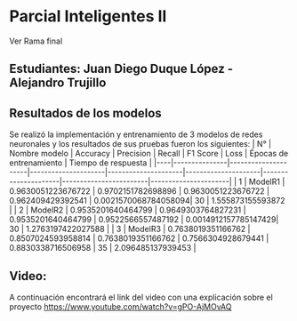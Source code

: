 # Parcial Inteligentes II
Ver Rama final

## Estudiantes: Juan Diego Duque López - Alejandro Trujillo

## Resultados de los modelos

Se realizó la implementación y entrenamiento de 3 modelos de redes neuronales y los resultados de sus pruebas fueron los siguientes:
| N° | Nombre modelo | Accuracy | Precision | Recall | F1 Score | Loss | Épocas de entrenamiento | Tiempo de respuesta |
|----|---------------|---------------------|---------------------|---------------------|---------------------|---------------------|------------------------|----------------------|
| 1 | ModelR1 | 0.9630051223676722 | 0.9702151782698896 | 0.9630051223676722 | 0.962409429392541 | 0.0021570068784058094| 30 | 1.555873155593872 |
| 2 | ModelR2 | 0.9535201640464799 | 0.9649303764827231 | 0.9535201640464799 | 0.9522566557487192 | 0.0014912157785147429| 30 | 1.2763197422027588 |
| 3 | ModelR3 | 0.7638019351166762 | 0.8507024593958814 | 0.7638019351166762 | 0.7566304928679441 | 0.8830338716506958 | 35 | 2.096485137939453 |

## Video:

A continuación encontrará el link del video con una explicación sobre el proyecto
https://www.youtube.com/watch?v=gPO-AjMOvAQ

